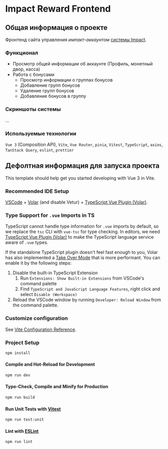 # Impact Reward Frontend

## Общая информация о проекте

Фронтенд сайта управления *импакт-аккаунтом* [системы Impact](https://impact-reward.com/).

### Функционал

* Просмотр общей информации об аккаунте (Профиль, монетный двор, касса)
* Работа с бонусами
  * Просмотр информации о группах бонусов
  * Добавление групп бонусов
  * Удаление групп бонусов
  * Добавление бонусов в группу

### Скриншоты системы

...

### Используемые технологии

`Vue 3` (Composition API), `Vite`, `Vue Router`, `pinia`, `Vitest`, `TypeScript`, `axios`, `TanStack Query`, `eslint`, `prettier`

## Дефолтная информация для запуска проекта

This template should help get you started developing with Vue 3 in Vite.

### Recommended IDE Setup

[VSCode](https://code.visualstudio.com/) + [Volar](https://marketplace.visualstudio.com/items?itemName=Vue.volar) (and disable Vetur) + [TypeScript Vue Plugin (Volar)](https://marketplace.visualstudio.com/items?itemName=Vue.vscode-typescript-vue-plugin).

### Type Support for `.vue` Imports in TS

TypeScript cannot handle type information for `.vue` imports by default, so we replace the `tsc` CLI with `vue-tsc` for type checking. In editors, we need [TypeScript Vue Plugin (Volar)](https://marketplace.visualstudio.com/items?itemName=Vue.vscode-typescript-vue-plugin) to make the TypeScript language service aware of `.vue` types.

If the standalone TypeScript plugin doesn't feel fast enough to you, Volar has also implemented a [Take Over Mode](https://github.com/johnsoncodehk/volar/discussions/471#discussioncomment-1361669) that is more performant. You can enable it by the following steps:

1. Disable the built-in TypeScript Extension
    1) Run `Extensions: Show Built-in Extensions` from VSCode's command palette
    2) Find `TypeScript and JavaScript Language Features`, right click and select `Disable (Workspace)`
2. Reload the VSCode window by running `Developer: Reload Window` from the command palette.

### Customize configuration

See [Vite Configuration Reference](https://vitejs.dev/config/).

### Project Setup

```sh
npm install
```

#### Compile and Hot-Reload for Development

```sh
npm run dev
```

#### Type-Check, Compile and Minify for Production

```sh
npm run build
```

#### Run Unit Tests with [Vitest](https://vitest.dev/)

```sh
npm run test:unit
```

#### Lint with [ESLint](https://eslint.org/)

```sh
npm run lint
```
